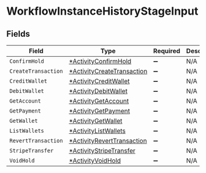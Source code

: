 # WorkflowInstanceHistoryStageInput


## Fields

| Field                                                                          | Type                                                                           | Required                                                                       | Description                                                                    |
| ------------------------------------------------------------------------------ | ------------------------------------------------------------------------------ | ------------------------------------------------------------------------------ | ------------------------------------------------------------------------------ |
| `ConfirmHold`                                                                  | [*ActivityConfirmHold](../../models/shared/activityconfirmhold.md)             | :heavy_minus_sign:                                                             | N/A                                                                            |
| `CreateTransaction`                                                            | [*ActivityCreateTransaction](../../models/shared/activitycreatetransaction.md) | :heavy_minus_sign:                                                             | N/A                                                                            |
| `CreditWallet`                                                                 | [*ActivityCreditWallet](../../models/shared/activitycreditwallet.md)           | :heavy_minus_sign:                                                             | N/A                                                                            |
| `DebitWallet`                                                                  | [*ActivityDebitWallet](../../models/shared/activitydebitwallet.md)             | :heavy_minus_sign:                                                             | N/A                                                                            |
| `GetAccount`                                                                   | [*ActivityGetAccount](../../models/shared/activitygetaccount.md)               | :heavy_minus_sign:                                                             | N/A                                                                            |
| `GetPayment`                                                                   | [*ActivityGetPayment](../../models/shared/activitygetpayment.md)               | :heavy_minus_sign:                                                             | N/A                                                                            |
| `GetWallet`                                                                    | [*ActivityGetWallet](../../models/shared/activitygetwallet.md)                 | :heavy_minus_sign:                                                             | N/A                                                                            |
| `ListWallets`                                                                  | [*ActivityListWallets](../../models/shared/activitylistwallets.md)             | :heavy_minus_sign:                                                             | N/A                                                                            |
| `RevertTransaction`                                                            | [*ActivityRevertTransaction](../../models/shared/activityreverttransaction.md) | :heavy_minus_sign:                                                             | N/A                                                                            |
| `StripeTransfer`                                                               | [*ActivityStripeTransfer](../../models/shared/activitystripetransfer.md)       | :heavy_minus_sign:                                                             | N/A                                                                            |
| `VoidHold`                                                                     | [*ActivityVoidHold](../../models/shared/activityvoidhold.md)                   | :heavy_minus_sign:                                                             | N/A                                                                            |